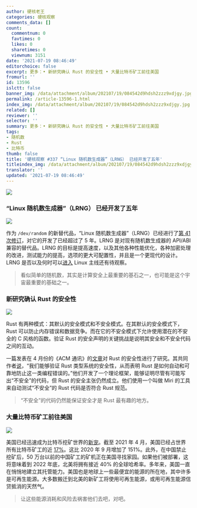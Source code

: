 ```yaml
---
author: 硬核老王
categories: 硬核观察
comments_data: []
count:
  commentnum: 0
  favtimes: 0
  likes: 0
  sharetimes: 0
  viewnum: 3151
date: '2021-07-19 08:46:49'
editorchoice: false
excerpt: 更多：• 新研究确认 Rust 的安全性 • 大量比特币矿工前往美国
fromurl: ''
id: 13596
islctt: false
banner_img: /data/attachment/album/202107/19/084542d9hdsh2zzz9xdjgy.jpg
permalink: /article-13596-1.html
index_img: /data/attachment/album/202107/19/084542d9hdsh2zzz9xdjgy.jpg
related: []
reviewer: ''
selector: ''
summary: 更多：• 新研究确认 Rust 的安全性 • 大量比特币矿工前往美国
tags:
- 随机数
- Rust
- 比特币
thumb: false
title: '硬核观察 #337 “Linux 随机数生成器”（LRNG） 已经开发了五年'
titleindex_img: /data/attachment/album/202107/19/084542d9hdsh2zzz9xdjgy.jpg
translator: ''
updated: '2021-07-19 08:46:49'
---
```


![](/data/attachment/album/202107/19/084542d9hdsh2zzz9xdjgy.jpg)


### “Linux 随机数生成器”（LRNG） 已经开发了五年


![](/data/attachment/album/202107/19/084556luxkcoryolrxqrfu.jpg)


作为 `/dev/random` 的新替代品，“Linux 随机数生成器”（LRNG）已经进行了[第 41 次修订](https://www.phoronix.com/scan.php?page=news_item&px=LRNG-Random-2021-v41)，对它的开发了已经超过了 5 年。LRNG 是对现有随机数生成器的 API/ABI 兼容的替代品。LRNG 的目标是提高速度，以及其他各种性能优化，各种加密处理的改进，测试能力的提高，选项的更大可配置性，并且是一个更现代的设计。LRNG 是否以及何时可以[进入](https://lore.kernel.org/lkml/7822794.ITf6fX9eNu@positron.chronox.de/) Linux 主线还有待观察。



> 
> 看似简单的随机数，其实是计算安全上最重要的基石之一，也可能是这个宇宙最重要的基础之一。
> 
> 
> 


### 新研究确认 Rust 的安全性


![](/data/attachment/album/202107/19/084621qk93d1e1b7zd9w9d.jpg)


Rust 有两种模式：其默认的安全模式和不安全模式。在其默认的安全模式下，Rust 可以防止内存错误和数据竞争。而在它的不安全模式下允许使用潜在的不安全的 C 风格的函数。验证 Rust 的安全声明的关键挑战是说明其安全和不安全代码之间的互动。


一篇发表在 4 月份的《ACM 通讯》的[文章](https://cacm.acm.org/magazines/2021/4/251364-safe-systems-programming-in-rust/fulltext)对 Rust 的安全性进行了研究。其共同作者[说](https://www.eurekalert.org/pub_releases/2021-07/su-cs071521.php)，“我们能够验证 Rust 类型系统的安全性，从而表明 Rust 是如何自动和可靠地防止这一类编程错误的。”他们开发了一个理论框架，能够证明尽管有可能写出“不安全”的代码，但 Rust 的安全主张仍然成立。他们使用一个叫做 Miri 的工具来自动测试“不安全”的 Rust 代码是否符合 Rust 规范。



> 
> “不安全”的代码仍然能保证安全才是 Rust 最有趣的地方。
> 
> 
> 


### 大量比特币矿工前往美国


![](/data/attachment/album/202107/19/084640spuc0q0ufe88ttt2.jpg)


美国已经迅速成为比特币挖矿世界的[新宠](https://www.cnbc.com/2021/07/17/bitcoin-miners-moving-to-us-carbon-footprint.html)。截至 2021 年 4 月，美国已经占世界所有比特币矿工的近 [17%](https://cbeci.org/mining_map)。这比 2020 年 9 月增加了 151%。此外，在中国禁止挖矿后，50 万台以前的中国矿工的矿机正在美国寻找家园。如果他们被部署，这将意味着到 2022 年底，北美将拥有接近 40% 的全球哈希率。多年来，美国一直在悄悄地建立其托管能力。美国也是地球上一些最便宜的能源的所在地，其中许多是可再生能源。大多数搬迁到北美的新矿工将使用可再生能源，或用可再生能源信贷抵消的天然气。



> 
> 让这些能源消耗和风险去祸害他们去吧，对吧。
> 
> 
>